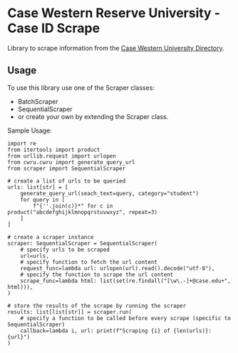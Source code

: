 # Case Western Reserve University - Case ID Scrape

Library to scrape information from the [Case Western University Directory](https://webapps.case.edu/directory/index.html).

## Usage

To use this library use one of the Scraper classes:

* BatchScraper
* SequentialScraper
* or create your own by extending the Scraper class.

Sample Usage:

```python3
import re
from itertools import product
from urllib.request import urlopen
from cwru.cwru import generate_query_url
from scraper import SequentialScraper

# create a list of urls to be queried
urls: list[str] = [
    generate_query_url(seach_text=query, category="student")
    for query in [
        f"{''.join(c)}*" for c in product("abcdefghijklmnopqrstuvwxyz", repeat=3)
    ]
]

# create a scraper instance
scraper: SequentialScraper = SequentialScraper(
    # specify urls to be scraped
    url=urls,
    # specify function to fetch the url content
    request_func=lambda url: urlopen(url).read().decode("utf-8"),
    # specify the function to scrape the url content
    scrape_func=lambda html: list(set(re.findall("[\w\.-]+@case.edu+", html))),
)

# store the results of the scrape by running the scraper
results: list[list[str]] = scraper.run(
    # specify a function to be called before every scrape (specific to SequentialScraper)
    callback=lambda i, url: print(f"Scraping {i} of {len(urls)}: {url}")
)
```
